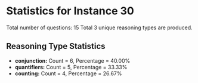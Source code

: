 # Statistics for Instance 30
Total number of questions: 15
Total 3 unique reasoning types are produced.
## Reasoning Type Statistics
- **conjunction:** Count = 6, Percentage = 40.00%
- **quantifiers:** Count = 5, Percentage = 33.33%
- **counting:** Count = 4, Percentage = 26.67%
